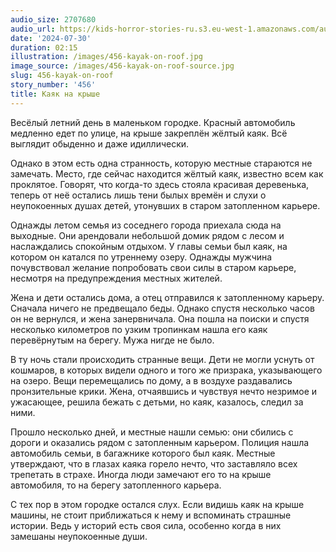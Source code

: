 ```yaml
---
audio_size: 2707680
audio_url: https://kids-horror-stories-ru.s3.eu-west-1.amazonaws.com/audio/456-kayak-on-roof.mp3
date: '2024-07-30'
duration: 02:15
illustration: /images/456-kayak-on-roof.jpg
image_source: /images/456-kayak-on-roof-source.jpg
slug: 456-kayak-on-roof
story_number: '456'
title: Каяк на крыше
---
```


Весёлый летний день в маленьком городке. Красный автомобиль медленно едет по улице, на крыше закреплён жёлтый каяк. Всё выглядит обыденно и даже идиллически.

Однако в этом есть одна странность, которую местные стараются не замечать. Место, где сейчас находится жёлтый каяк, известно всем как проклятое. Говорят, что когда-то здесь стояла красивая деревенька, теперь от неё остались лишь тени былых времён и слухи о неупокоенных душах детей, утонувших в старом затопленном карьере.

Однажды летом семья из соседнего города приехала сюда на выходные. Они арендовали небольшой домик рядом с лесом и наслаждались спокойным отдыхом. У главы семьи был каяк, на котором он катался по утреннему озеру. Однажды мужчина почувствовал желание попробовать свои силы в старом карьере, несмотря на предупреждения местных жителей.

Жена и дети остались дома, а отец отправился к затопленному карьеру. Сначала ничего не предвещало беды. Однако спустя несколько часов он не вернулся, и жена занервничала. Она пошла на поиски и спустя несколько километров по узким тропинкам нашла его каяк перевёрнутым на берегу. Мужа нигде не было.

В ту ночь стали происходить странные вещи. Дети не могли уснуть от кошмаров, в которых видели одного и того же призрака, указывающего на озеро. Вещи перемещались по дому, а в воздухе раздавались пронзительные крики. Жена, отчаявшись и чувствуя нечто незримое и ужасающее, решила бежать с детьми, но каяк, казалось, следил за ними.

Прошло несколько дней, и местные нашли семью: они сбились с дороги и оказались рядом с затопленным карьером. Полиция нашла автомобиль семьи, в багажнике которого был каяк. Местные утверждают, что в глазах каяка горело нечто, что заставляло всех трепетать в страхе. Иногда люди замечают его то на крыше автомобиля, то на берегу затопленного карьера.

С тех пор в этом городке остался слух. Если видишь каяк на крыше машины, не стоит приближаться к нему и вспоминать страшные истории. Ведь у историй есть своя сила, особенно когда в них замешаны неупокоенные души.